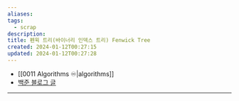 ```yaml
---
aliases: 
tags:
  - scrap
description: 
title: 펜윅 트리(바이너리 인덱스 트리) Fenwick Tree
created: 2024-01-12T00:27:15
updated: 2024-01-12T00:27:28
---
```

- [[0011 Algorithms ♾️|algorithms]]
- [백준 블로그 글](https://www.acmicpc.net/blog/view/21)
---
